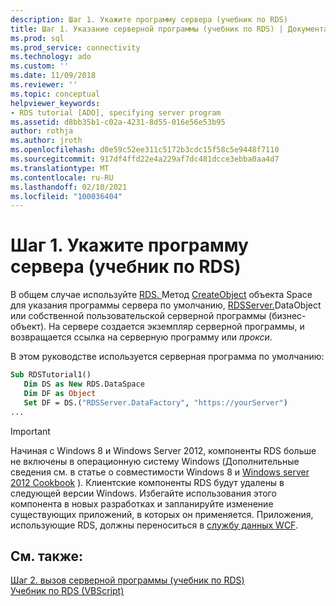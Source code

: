 ```yaml
---
description: Шаг 1. Укажите программу сервера (учебник по RDS)
title: Шаг 1. Указание серверной программы (учебник по RDS) | Документация Майкрософт
ms.prod: sql
ms.prod_service: connectivity
ms.technology: ado
ms.custom: ''
ms.date: 11/09/2018
ms.reviewer: ''
ms.topic: conceptual
helpviewer_keywords:
- RDS tutorial [ADO], specifying server program
ms.assetid: d8bb35b1-c02a-4231-8d55-016e56e53b95
author: rothja
ms.author: jroth
ms.openlocfilehash: d0e59c52ee311c5172b3cdc15f58c5e9448f7110
ms.sourcegitcommit: 917df4ffd22e4a229af7dc481dcce3ebba0aa4d7
ms.translationtype: MT
ms.contentlocale: ru-RU
ms.lasthandoff: 02/10/2021
ms.locfileid: "100036404"
---
```

# <a name="step-1-specify-a-server-program-rds-tutorial"></a>Шаг 1. Укажите программу сервера (учебник по RDS)
В общем случае используйте [RDS. ](../../reference/rds-api/dataspace-object-rds.md) Метод [CreateObject](../../reference/rds-api/createobject-method-rds.md) объекта Space для указания программы сервера по умолчанию, [RDSServer.](../../reference/rds-api/datafactory-object-rdsserver.md)DataObject или собственной пользовательской серверной программы (бизнес-объект). На сервере создается экземпляр серверной программы, и возвращается ссылка на серверную программу или *прокси*.  
  
 В этом руководстве используется серверная программа по умолчанию:  
  
```vb
Sub RDSTutorial1()  
   Dim DS as New RDS.DataSpace  
   Dim DF as Object  
   Set DF = DS.("RDSServer.DataFactory", "https://yourServer")  
...  
```  
  
> [!IMPORTANT]
>  Начиная с Windows 8 и Windows Server 2012, компоненты RDS больше не включены в операционную систему Windows (Дополнительные сведения см. в статье о совместимости Windows 8 и [Windows server 2012 Cookbook](https://www.microsoft.com/download/details.aspx?id=27416) ). Клиентские компоненты RDS будут удалены в следующей версии Windows. Избегайте использования этого компонента в новых разработках и запланируйте изменение существующих приложений, в которых он применяется. Приложения, использующие RDS, должны переноситься в [службу данных WCF](/dotnet/framework/wcf/).  
  
## <a name="see-also"></a>См. также:  
 [Шаг 2. вызов серверной программы (учебник по RDS)](./step-2-invoke-the-server-program-rds-tutorial.md)   
 [Учебник по RDS (VBScript)](./rds-tutorial-vbscript.md)